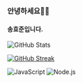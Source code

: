 ### 안녕하세요💪🏻
#### 송효준입니다.

![GitHub Stats](https://github-readme-stats.vercel.app/api?username=songhyojun0228&show_icons=true&theme=default)

[![GitHub Streak](https://streak-stats.demolab.com/?user=songhyojun0228)](https://git.io/streak-stats)

![JavaScript](https://img.shields.io/badge/JavaScript-F7DF1E?style=for-the-badge&logo=javascript&logoColor=black)
![Node.js](https://img.shields.io/badge/Node.js-339933?style=for-the-badge&logo=nodedotjs&logoColor=white)
